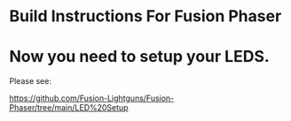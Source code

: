 # Build Instructions For Fusion Phaser






# Now you need to setup your LEDS.

Please see:

https://github.com/Fusion-Lightguns/Fusion-Phaser/tree/main/LED%20Setup
